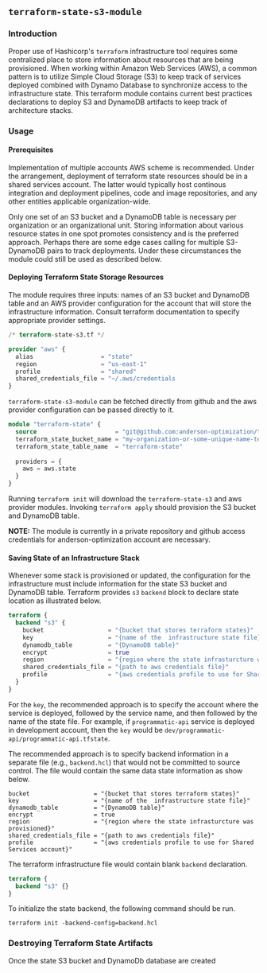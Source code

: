 ## `terraform-state-s3-module`

### Introduction

Proper use of Hashicorp's `terraform` infrastructure tool requires some
centralized place to store information about resources that are being
provisioned.  When working within Amazon Web Services (AWS), a common pattern is
to utilize Simple Cloud Storage (S3) to keep track of services deployed combined
with Dynamo Database to synchronize access to the infrastructure state.  This
terraform module contains current best practices declarations to deploy S3 and
DynamoDB artifacts to keep track of architecture stacks.

### Usage

#### Prerequisites

Implementation of multiple accounts AWS scheme is recommended.  Under the
arrangement, deployment of terraform state resources should be in a shared
services account.  The latter would typically host continous integration and
deployment pipelines, code and image repositories, and any other entities
applicable organization-wide.

Only one set of an S3 bucket and a DynamoDB table is necessary per organization
or an organizational unit.  Storing information about various resource states in
one spot promotes consistency and is the preferred approach.  Perhaps there are
some edge cases calling for multiple S3-DynamoDB pairs to track deployments.
Under these circumstances the module could still be used as described below.

#### Deploying Terraform State Storage Resources

The module requires three inputs: names of an S3 bucket and DynamoDB table and
an AWS provider configuration for the account that will store the infrastructure
information.  Consult terraform documentation to specify appropriate provider
settings.

```tf
/* terraform-state-s3.tf */

provider "aws" {
  alias                   = "state"
  region                  = "us-east-1"
  profile                 = "shared"
  shared_credentials_file = "~/.aws/credentials
}
```

`terraform-state-s3-module` can be fetched directly from github and the aws 
provider configuration can be passed directly to it.

```tf
module "terraform-state" {
  source                      = "git@github.com:anderson-optimization/terraform-state-s3-module.git"
  terraform_state_bucket_name = "my-organization-or-some-unique-name-terraform-state"
  terraform_state_table_name  = "terraform-state"
  
  providers = {
    aws = aws.state
  }
}
```

Running `terraform init` will download the `terraform-state-s3` and aws provider
modules.  Invoking `terraform apply` should provision the S3 bucket and DynamoDB
table.

**NOTE:** The module is currently in a private repository and github access
credentials for anderson-optimization account are necessary.

#### Saving State of an Infrastructure Stack

Whenever some stack is provisioned or updated, the configuration for the
infrastructure must include information for the state S3 bucket and DynamoDB
table.  Terraform provides `s3` `backend` block to declare state location as
illustrated below.

```tf
terraform {
  backend "s3" {
    bucket                  = "{bucket that stores terraform states}"
    key                     = "{name of the  infrastructure state file}"
    dynamodb_table          = "{DynamoDB table}"
    encrypt                 = true    
    region                  = "{region where the state infrasturcture was provisioned}"
    shared_credentials_file = "{path to aws credentials file}"
    profile                 = "{aws credentials profile to use for Shared Services account}"
  }
}
```

For the `key`, the recommended approach is to specify the account where the
service is deployed, followed by the service name, and then followed by the name
of the state file.  For example, if `programmatic-api` service is deployed in
development account, then the `key` would be
`dev/programmatic-api/programmatic-api.tfstate`.

The recommended approach is to specify backend information in a separate file
(e.g., `backend.hcl`) that would not be committed to source control.  The file
would contain the same data state information as show below.

```
bucket                  = "{bucket that stores terraform states}"
key                     = "{name of the  infrastructure state file}"
dynamodb_table          = "{DynamoDB table}"
encrypt                 = true    
region                  = "{region where the state infrasturcture was provisioned}"
shared_credentials_file = "{path to aws credentials file}"
profile                 = "{aws credentials profile to use for Shared Services account}"
```

The terraform infrastructure file would contain blank `backend` declaration.

```tf
terraform {
  backend "s3" {}
}
```

To initialize the state backend, the following command should be run.

```
terraform init -backend-config=backend.hcl
```

### Destroying Terraform State Artifacts

Once the state S3 bucket and DynamoDb database are created
